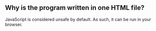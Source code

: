 ## Why is the program written in one HTML file?

JavaScript is considered unsafe by default. As such, it can be run in your browser.
